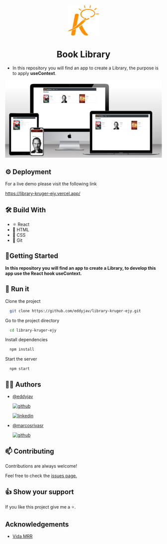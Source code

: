 <p align="center">
<img src='src/img/logoKrB.png' width='100px'>
</p>

<h1 align="center"> Book Library</h1>

- In this repository you will find an app to create a Library, the purpose is to apply **useContext**.

<img src='src/img/mockup_Library.png'>

## ⚙️ Deployment

For a live demo please visit the following link

https://library-kruger-ejy.vercel.app/

## 🛠 Build With

- ⚛️ React
- 🧱 HTML
- 🎨 CSS
- 🚀 Git

## 🔌Getting Started

**In this repository you will find an app to create a Library, to develop this app use the React hook useContext.**

## 🚀 Run it

Clone the project

```bash
  git clone https://github.com/eddyjav/library-kruger-ejy.git
```

Go to the project directory

```bash
  cd library-kruger-ejy
```

Install dependencies

```bash
  npm install
```

Start the server

```bash
  npm start
```

## 👨‍💻 Authors

- [@eddyjav](https://github.com/eddyjav/)

  [![github](https://img.shields.io/badge/Github-171515?style=for-the-badge&logo=github&logoColor=white)](https://github.com/eddyjav)

  [![linkedin](https://img.shields.io/badge/linkedin-0A66C2?style=for-the-badge&logo=linkedin&logoColor=white)](https://www.linkedin.com/in/javier-yanez-st/)

- [@marcosrivasr](https://github.com/marcosrivasr)

  [![github](https://img.shields.io/badge/Github-171515?style=for-the-badge&logo=github&logoColor=white)](https://github.com/marcosrivasr)

## 📫 Contributing

Contributions are always welcome!

Feel free to check the [issues page.](https://github.com/eddyjav/to-do-list-kruger/issues)

## 👍 Show your support

If you like this project give me a ⭐.

## Acknowledgements

- [Vida MRR](https://www.youtube.com/watch?v=oT-feDPuJmk&t=13187s)
